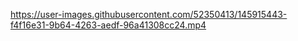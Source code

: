 

https://user-images.githubusercontent.com/52350413/145915443-f4f16e31-9b64-4263-aedf-96a41308cc24.mp4

